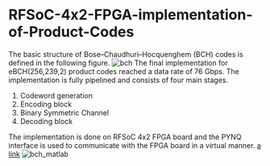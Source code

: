 # RFSoC-4x2-FPGA-implementation-of-Product-Codes

The basic structure of Bose–Chaudhuri–Hocquenghem (BCH) codes is defined in the following figure.
![bch](https://github.com/user-attachments/assets/8ea7196b-6524-4592-8615-7c989665ecdd)
The final implementation for eBCH(256,239,2) product codes reached a data rate of 76 Gbps. The implementation is fully pipelined and consists of four main stages.
1. Codeword generation
2. Encoding block
3. Binary Symmetric Channel
4. Decoding block

The implementation is done on RFSoC 4x2 FPGA board and the PYNQ interface is used to communicate with the FPGA board in a virtual manner. [a link](https://pynq.readthedocs.io/en/v2.0/overlay_design_methodology/overlay_tutorial.html)
![bch_matlab](https://github.com/user-attachments/assets/51ddba50-237d-4fd0-b7a4-9cc627a8bc76)
